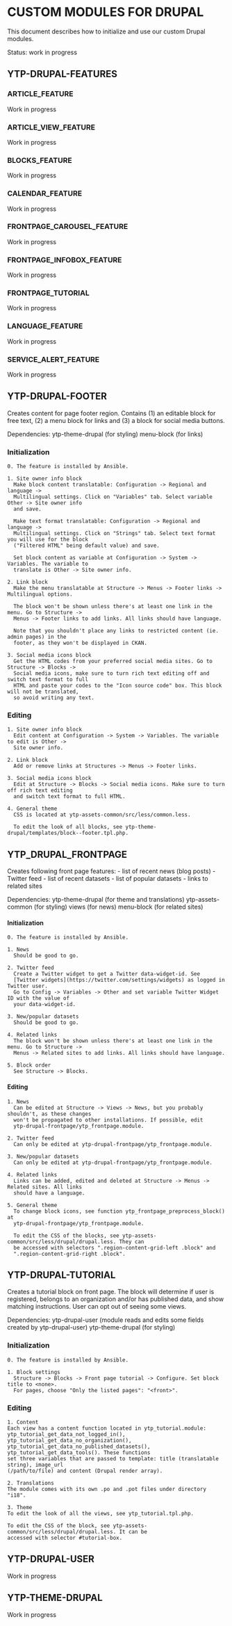 # CUSTOM MODULES FOR DRUPAL

This document describes how to initialize and use our custom Drupal modules.

Status: work in progress

## YTP-DRUPAL-FEATURES

  ### ARTICLE_FEATURE
  Work in progress

  ### ARTICLE_VIEW_FEATURE
  Work in progress

  ### BLOCKS_FEATURE
  Work in progress

  ### CALENDAR_FEATURE
  Work in progress

  ### FRONTPAGE_CAROUSEL_FEATURE
  Work in progress

  ### FRONTPAGE_INFOBOX_FEATURE
  Work in progress

  ### FRONTPAGE_TUTORIAL
  Work in progress

  ### LANGUAGE_FEATURE
  Work in progress

  ### SERVICE_ALERT_FEATURE
  Work in progress

## YTP-DRUPAL-FOOTER

  Creates content for page footer region. Contains (1) an editable block for free text, 
  (2) a menu block for links and (3) a block for social media buttons.

  Dependencies: ytp-theme-drupal (for styling)
                menu-block (for links)

  ### Initialization

    0. The feature is installed by Ansible.

    1. Site owner info block
      Make block content translatable: Configuration -> Regional and language -> 
      Multilingual settings. Click on "Variables" tab. Select variable Other -> Site owner info 
      and save.

      Make text format translatable: Configuration -> Regional and language -> 
      Multilingual settings. Click on "Strings" tab. Select text format you will use for the block
      ("Filtered HTML" being default value) and save.

      Set block content as variable at Configuration -> System -> Variables. The variable to 
      translate is Other -> Site owner info.

    2. Link block
      Make the menu translatable at Structure -> Menus -> Footer links -> Multilingual options.

      The block won't be shown unless there's at least one link in the menu. Go to Structure -> 
      Menus -> Footer links to add links. All links should have language.

      Note that you shouldn't place any links to restricted content (ie. admin pages) in the 
      footer, as they won't be displayed in CKAN.

    3. Social media icons block
      Get the HTML codes from your preferred social media sites. Go to Structure -> Blocks -> 
      Social media icons, make sure to turn rich text editing off and switch text format to full 
      HTML and paste your codes to the "Icon source code" box. This block will not be translated, 
      so avoid writing any text.

  ### Editing

    1. Site owner info block
      Edit content at Configuration -> System -> Variables. The variable to edit is Other -> 
      Site owner info.

    2. Link block
      Add or remove links at Structures -> Menus -> Footer links.

    3. Social media icons block
      Edit at Structure -> Blocks -> Social media icons. Make sure to turn off rich text editing 
      and switch text format to full HTML.

    4. General theme
      CSS is located at ytp-assets-common/src/less/common.less.

      To edit the look of all blocks, see ytp-theme-drupal/templates/block--footer.tpl.php.

## YTP_DRUPAL_FRONTPAGE

  Creates following front page features:
    - list of recent news (blog posts)
    - Twitter feed
    - list of recent datasets
    - list of popular datasets
    - links to related sites

  Dependencies: ytp-theme-drupal (for theme and translations)
                ytp-assets-common (for styling)
                views (for news)
                menu-block (for related sites)

  #### Initialization

    0. The feature is installed by Ansible. 

    1. News
      Should be good to go.

    2. Twitter feed
      Create a Twitter widget to get a Twitter data-widget-id. See 
      [Twitter widgets](https://twitter.com/settings/widgets) as logged in Twitter user.
      Go to Config -> Variables -> Other and set variable Twitter Widget ID with the value of 
      your data-widget-id.

    3. New/popular datasets
      Should be good to go.

    4. Related links
      The block won't be shown unless there's at least one link in the menu. Go to Structure -> 
      Menus -> Related sites to add links. All links should have language.

    5. Block order
      See Structure -> Blocks.

  #### Editing

    1. News
      Can be edited at Structure -> Views -> News, but you probably shouldn't, as these changes 
      won't be propagated to other installations. If possible, edit 
      ytp-drupal-frontpage/ytp_frontpage.module.

    2. Twitter feed
      Can only be edited at ytp-drupal-frontpage/ytp_frontpage.module.

    3. New/popular datasets
      Can only be edited at ytp-drupal-frontpage/ytp_frontpage.module.

    4. Related links
      Links can be added, edited and deleted at Structure -> Menus -> Related sites. All links
      should have a language.

    5. General theme
      To change block icons, see function ytp_frontpage_preprocess_block() at 
      ytp-drupal-frontpage/ytp_frontpage.module.

      To edit the CSS of the blocks, see ytp-assets-common/src/less/drupal/drupal.less. They can 
      be accessed with selectors ".region-content-grid-left .block" and 
      ".region-content-grid-right .block".

## YTP-DRUPAL-TUTORIAL

  Creates a tutorial block on front page. The block will determine if user is registered, belongs 
  to an organization and/or has published data, and show matching instructions. User can opt out 
  of seeing some views.

  Dependencies: ytp-drupal-user (module reads and edits some fields created by ytp-drupal-user)
                ytp-theme-drupal (for styling)

  ### Initialization

    0. The feature is installed by Ansible.

    1. Block settings
      Structure -> Blocks -> Front page tutorial -> Configure. Set block title to <none>. 
      For pages, choose "Only the listed pages": "<front>".

  ### Editing

    1. Content
    Each view has a content function located in ytp_tutorial.module: 
    ytp_tutorial_get_data_not_logged_in(), ytp_tutorial_get_data_no_organization(), 
    ytp_tutorial_get_data_no_published_datasets(), ytp_tutorial_get_data_tools(). These functions
    set three variables that are passed to template: title (translatable string), image_url 
    (/path/to/file) and content (Drupal render array).

    2. Translations
    The module comes with its own .po and .pot files under directory "i18".

    3. Theme
    To edit the look of all the views, see ytp_tutorial.tpl.php.

    To edit the CSS of the block, see ytp-assets-common/src/less/drupal/drupal.less. It can be 
    accessed with selector #tutorial-box.

## YTP-DRUPAL-USER
Work in progress

## YTP-THEME-DRUPAL
Work in progress
